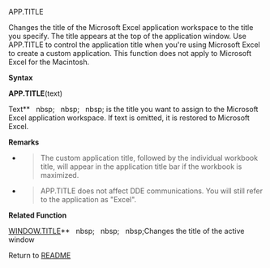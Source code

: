 APP.TITLE

Changes the title of the Microsoft Excel application workspace to the
title you specify. The title appears at the top of the application
window. Use APP.TITLE to control the application title when you're using
Microsoft Excel to create a custom application. This function does not
apply to Microsoft Excel for the Macintosh.

**Syntax**

**APP.TITLE**(text)

Text**&nbsp;&nbsp;&nbsp;nbsp;&nbsp;&nbsp;&nbsp;nbsp;&nbsp;&nbsp;&nbsp;nbsp;&nbsp;is the title you want to assign to the
Microsoft Excel application workspace. If text is omitted, it is
restored to Microsoft Excel.

**Remarks**

  - > The custom application title, followed by the individual workbook
    > title, will appear in the application title bar if the workbook is
    > maximized.

  - > APP.TITLE does not affect DDE communications. You will still refer
    > to the application as "Excel".


**Related Function**

[WINDOW.TITLE](WINDOW.TITLE.md)**&nbsp;&nbsp;&nbsp;nbsp;&nbsp;&nbsp;&nbsp;nbsp;&nbsp;&nbsp;&nbsp;nbsp;Changes the title of the active window



Return to [README](README.md)

